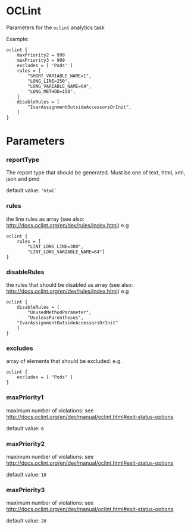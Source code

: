 # OCLint

Parameters for the `oclint` analytics task

Example: 
```
oclint {
	maxPriority2 = 999
	maxPriority3 = 999			
	excludes = [ 'Pods' ]
	rules = [
		"SHORT_VARIABLE_NAME=1",
		"LONG_LINE=250",
		"LONG_VARIABLE_NAME=64",
		"LONG_METHOD=150",
	]
	disableRules = [
		"IvarAssignmentOutsideAccessorsOrInit",
	]
}
```

# Parameters


### reportType

The report type that should be generated. Must be one of text, html, xml, json and pmd

default value: `'html`'

### rules

the line rules as array (see also: http://docs.oclint.org/en/dev/rules/index.html) e.g

```
oclint {
	rules = [
		"LINT_LONG_LINE=300",
		"LINT_LONG_VARIABLE_NAME=64"]
}
```

### disableRules

the rules that should be disabled as array (see also: http://docs.oclint.org/en/dev/rules/index.html) e.g

```
oclint {
	disableRules = [
		"UnusedMethodParameter",
		"UselessParentheses",
	"IvarAssignmentOutsideAccessorsOrInit"
	]
}
```


### excludes

array of elements that should be excluded. e.g.

```
oclint {
	excludes = [ "Pods" ]
}
```

### maxPriority1

maximum number of violations: see http://docs.oclint.org/en/dev/manual/oclint.html#exit-status-options

default value: `0`

### maxPriority2

maximum number of violations: see http://docs.oclint.org/en/dev/manual/oclint.html#exit-status-options

default value: `10`

### maxPriority3

maximum number of violations: see http://docs.oclint.org/en/dev/manual/oclint.html#exit-status-options

default value: `20`
